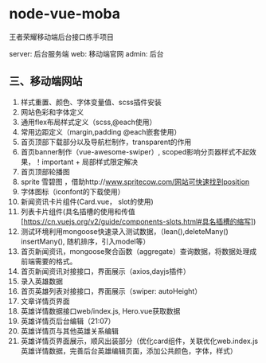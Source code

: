 # node-vue-moba
王者荣耀移动端后台接口练手项目

server: 后台服务端
web: 移动端官网
admin: 后台

## 三、移动端网站
1. 样式重置、颜色、字体变量值、scss插件安装
2. 网站色彩和字体定义
3. 通用flex布局样式定义（scss,@each使用）
4. 常用边距定义（margin,padding @each嵌套使用）
5. 首页顶部下载部分以及导航栏制作，transparent的作用
6. 首页banner制作（vue-awesome-swiper）, scoped影响分页器样式不起效果，！important + 局部样式限定解决
7. 首页顶部轮播图
8. sprite 雪碧图 ，借助http://www.spritecow.com/网站可快速找到position
9. 字体图标（iconfont的下载使用）
10. 新闻资讯卡片组件(Card.vue， slot的使用)
11. 列表卡片组件(具名插槽的使用和传值[https://cn.vuejs.org/v2/guide/components-slots.html#具名插槽的缩写])
12. 测试环境利用mongoose快速录入测试数据，（lean(),deleteMany() insertMany(), 随机排序，引入model等）
13. 首页新闻资讯，mongoose聚合函数（aggregate）查询数据，将数据处理成前端需要的格式。
14. 首页新闻资讯对接接口，界面展示（axios,dayjs插件）
15. 录入英雄数据
16. 首页英雄列表对接接口，界面展示（swiper: autoHeight）
17. 文章详情页界面
18. 英雄详情数据接口web/index.js, Hero.vue获取数据
19. 英雄详情页后台编辑（21:07）
20. 英雄详情页与其他英雄关系编辑
21. 英雄详情页界面展示，顺风出装部分（优化card组件，关联优化web.index.js英雄详情数据，完善后台英雄编辑页面，添加公共颜色，字体，样式）